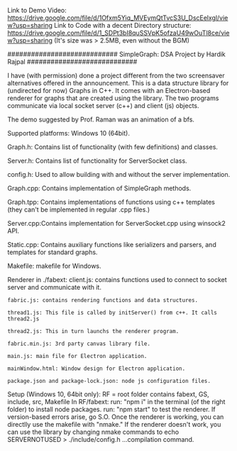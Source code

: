 Link to Demo Video: https://drive.google.com/file/d/1Ofxm5Yiq_MVEymQtTvcS3U_DscEelxgl/view?usp=sharing
Link to Code with a decent Directory structure: https://drive.google.com/file/d/1_SDPt3bI8quSSVpK5ofzaU49wOuTl8ce/view?usp=sharing
(It's size was > 2.5MB, even without the BGM)

############################
SimpleGraph: DSA Project by Hardik Rajpal
############################

I have (with permission) done a project different from the two screensaver
alternatives offered in the announcement. This is a data structure library
for (undirected for now) Graphs in C++. It comes with an Electron-based
renderer for graphs that are created using the library. The two programs
communicate via local socket server (c++) and client (js) objects.

The demo suggested by Prof. Raman was an animation of a bfs.

Supported platforms: Windows 10 (64bit).

Graph.h: Contains list of functionality (with few definitions) and classes.

Server.h: Contains list of functionality for ServerSocket class.

config.h: Used to allow building with and without the server implementation.

Graph.cpp: Contains implementation of SimpleGraph methods.

Graph.tpp: Contains implementations of functions using c++ templates (they can't be
            implemented in regular .cpp files.)

Server.cpp:Contains implementation for ServerSocket.cpp using winsock2 API.

Static.cpp: Contains auxiliary functions like serializers and parsers, and
            templates for standard graphs.

Makefile: makefile for Windows.


Renderer in ./fabext:
    client.js: contains functions used to connect to socket server and communicate with it.

    fabric.js: contains rendering functions and data structures.

    thread1.js: This file is called by initServer() from c++. It calls thread2.js

    thread2.js: This in turn launchs the renderer program.

    fabric.min.js: 3rd party canvas library file.

    main.js: main file for Electron application.

    mainWindow.html: Window design for Electron application.

    package.json and package-lock.json: node js configuration files.


Setup (Windows 10, 64bit only):
    RF = root folder contains fabext, GS, include, src, Makefile
    In RF/fabext:
        run: "npm i" in the terminal (of the right folder) to install node packages.
        run: "npm start" to test the renderer. If version-based errors arise, go S.O.
    Once the renderer is working, you can directlly use the makefile with "nmake."
    If the renderer doesn't work, you can use the library by changing nmake commands to
    echo SERVERNOTUSED > ./include/config.h
    ...compilation command.